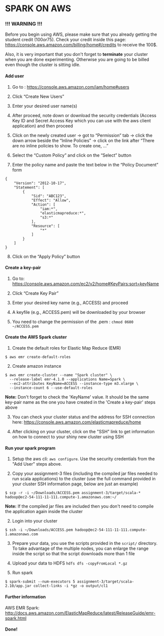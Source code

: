 # SPARK ON AWS

### !!! WARNING !!!

Before you begin using AWS, please make sure that you already getting the student credit ($100 or 75$). Check your credit inside this page: https://console.aws.amazon.com/billing/home#/credits to receive the 100$.

Also, it is very important that you don't forget to **terminate** your cluster when you are done experimenting. Otherwise you are going to be billed even though the cluster is sitting idle.

#### Add user

1. Go to : https://console.aws.amazon.com/iam/home#users

2. Click “Create New Users”

3. Enter your desired user name(s)

4. After proceed, note down or download the security credentials (Access Key ID and Secret Access Key which you can use with the aws client application) and then proceed

5. Click on the newly created user -> got to “Permission” tab -> click the down arrow beside the “Inline Policies” -> click on the link after “There are no inline policies to show. To create one, …”

6. Select the “Custom Policy” and click on the “Select” button

7. Enter the policy name and  paste the text below in the “Policy Document” form
```
{
    "Version": "2012-10-17",
    "Statement": [
        {
            "Sid": "ABC123",
            "Effect": "Allow",
            "Action": [
                "iam:*",
                "elasticmapreduce:*",
                "s3:*"
            ],
            "Resource": [
                "*"
            ]
        }
    ]
}
```

8. Click on the “Apply Policy” button

#### Create a key-pair

1. Go to: https://console.aws.amazon.com/ec2/v2/home#KeyPairs:sort=keyName

2. Click “Create Key Pair”

3. Enter your desired key name (e.g., ACCESS) and proceed

4. A keyfile (e.g., ACCESS.pem) will be downloaded by your browser

5. You need to change the permission of the .pem : `chmod 0600 ~/ACCESS.pem`


#### Create the AWS Spark cluster

1. Create the default roles for Elastic Map Reduce (EMR)
```terminal
$ aws emr create-default-roles
```

2. Create amazon instance
```terminal
$ aws emr create-cluster --name "Spark cluster" \
  --release-label emr-4.1.0 --applications Name=Spark \
  --ec2-attributes KeyName=ACCESS --instance-type m3.xlarge \
  --instance-count 6 --use-default-roles
```
**Note:** Don't forget to check the 'KeyName' value. It should be the same key-pair name as the one you have created in the 'Create a key-pair' steps above

3. You can check your cluster status and the address for SSH connection here: https://console.aws.amazon.com/elasticmapreduce/home

4. After clicking on your cluster, click on the "SSH" link to get information on how to connect to your shiny new cluster using SSH

#### Run your spark program

1. Setup the aws cli: `aws configure`. Use the security credentials from the "Add User"
steps above.

1. Copy your assignment-3 files (including the compiled jar files needed to run scala applications) to the cluster (use the full command provided in your cluster SSH information page, below are just an example)
```terminal
$ scp -r -i ~/Downloads/ACCESS.pem assignment-3/target/scala-* hadoop@ec2-54-111-11-111.compute-1.amazonaws.com:~/
```
**Note:** If the compiled jar files are included then you don't need to compile the application again inside the cluster

2. Login into your cluster
```terminal
$ ssh -i ~/Downloads/ACCESS.pem hadoop@ec2-54-111-11-111.compute-1.amazonaws.com
```

3. Prepare your data, you use the scripts provided in the `script/` directory. To take advantage of the multiple nodes, you can enlarge the range inside the script so that the script downloads more than 1 file

4. Upload your data to HDFS `hdfs dfs -copyFromLocal *.gz`

5. Run spark
```terminal
$ spark-submit --num-executors 5 assignment-3/target/scala-2.10/app.jar collect-links -i *gz -o output/cl1
```

#### Further information

AWS EMR Spark: http://docs.aws.amazon.com/ElasticMapReduce/latest/ReleaseGuide/emr-spark.html


#### Done!
